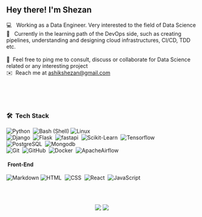 <h2>Hey there! I'm Shezan</h2>

💻 &nbsp; Working as a Data Engineer. Very interested to the field of Data Science\
🌱 &nbsp; Currently in the learning path of the DevOps side, such as creating pipelines, understanding and designing cloud infrastructures, CI/CD, TDD etc.\
\
💬 &nbsp;Feel free to ping me to consult, discuss or collaborate for Data Science related or any interesting project \
✉️ &nbsp;Reach me at ashikshezan@gmail.com

&nbsp;\
&nbsp;\
&nbsp;

### 🛠 &nbsp;Tech Stack

![Python](https://img.shields.io/badge/-Python-05122A?style=flat&logo=python)&nbsp;
![Bash (Shell)](https://img.shields.io/badge/-Bash-05122A?style=flat&logo=gnubash&logoColor=276DC3)
![Linux](https://img.shields.io/badge/-Linux-05122A?style=flat&logo=archlinux)&nbsp;\
![Django](https://img.shields.io/badge/-Django-05122A?style=flat&logo=django&logoColor=092E20)&nbsp;
![Flask](https://img.shields.io/badge/-Flask-05122A?style=flat&logo=flask)&nbsp;
![fastapi](https://img.shields.io/badge/-FastAPI-05122A?style=flat&logo=fastapi)&nbsp;
![Scikit-Learn](https://img.shields.io/badge/-Scikitlearn-05122A?style=flat&logo=scikitlearn)&nbsp;
![Tensorflow](https://img.shields.io/badge/-Tensorflow-05122A?style=flat&logo=tensorflow)&nbsp;\
![PostgreSQL](https://img.shields.io/badge/-PostgreSQL-05122A?style=flat&logo=postgresql)&nbsp;
![Mongodb](https://img.shields.io/badge/-Mongodb-05122A?style=flat&logo=mongodb)&nbsp;\
![Git](https://img.shields.io/badge/-Git-05122A?style=flat&logo=git)&nbsp;
![GitHub](https://img.shields.io/badge/-GitHub-05122A?style=flat&logo=github)&nbsp;
![Docker](https://img.shields.io/badge/-Docker-05122A?style=flat&logo=docker)&nbsp;
![ApacheAirflow](https://img.shields.io/badge/-ApacheAirflow-05122A?style=flat&logo=apacheairflow)&nbsp;

#### &nbsp;Front-End

![Markdown](https://img.shields.io/badge/-Markdown-05122A?style=flat&logo=markdown)
![HTML](https://img.shields.io/badge/-HTML-05122A?style=flat&logo=HTML5)&nbsp;
![CSS](https://img.shields.io/badge/-CSS-05122A?style=flat&logo=CSS3&logoColor=1572B6)&nbsp;
![React](https://img.shields.io/badge/-React-05122A?style=flat&logo=react)&nbsp;
![JavaScript](https://img.shields.io/badge/-JavaScript-05122A?style=flat&logo=javascript)&nbsp;

&nbsp;\
&nbsp;

<p align="center">
<a href="https://ashikshezan.github.io"><img src="https://img.shields.io/badge/-ashikshezan-3423A6?style=flat&logo=Google-Chrome&logoColor=white"/></a>
<a href="https://linkedin.com/in/ashikshezan"><img src="https://img.shields.io/badge/-Ashik%20Shezan%20-0077B5?style=flat&logo=Linkedin&logoColor=white"/></a>
